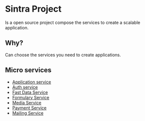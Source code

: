 # Sintra Project

Is a open source project compose the services to create a scalable application.

## Why?

Can choose the services you need to create applications.

## 

## Micro services

* [Application service](https://github.com/julioacontreras/sintra-application)
* [Auth service](https://github.com/julioacontreras/auth-service)
* [Fast Data Service](https://github.com/julioacontreras/fastdata-service)
* [Formulary Service](https://github.com/julioacontreras/formulary-service)
* [Media Service](https://github.com/julioacontreras/media-service)
* [Payment Service](https://github.com/julioacontreras/payment-service)
* [Mailing Service](https://github.com/julioacontreras/mailing-service)

